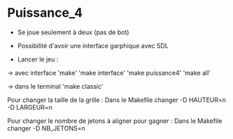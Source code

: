 # Puissance_4
- Se joue seulement à deux (pas de bot)

- Possibilité d'avoir une interface garphique avec SDL

- Lancer le jeu :

-> avec interface
'make'
'make interface'
'make puissance4'
'make all'

-> dans le terminal
'make classic'

Pour changer la taille de la grille :
  Dans le Makefile changer -D HAUTEUR=n -D LARGEUR=n

Pour changer le nombre de jetons à aligner pour gagner : 
  Dans le Makefile changer -D NB_JETONS=n
